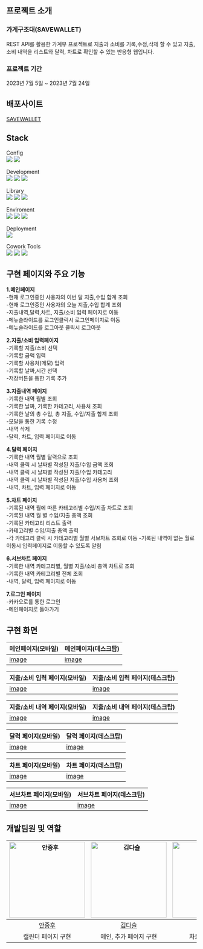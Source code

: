 ## 프로젝트 소개

### 가계구조대(SAVEWALLET)

REST API를 활용한 가계부 프로젝트로 지출과 소비를 기록,수정,삭제 할 수 있고 지출, 소비 내역을 리스트와 달력, 차트로 확인할 수 있는 반응형 웹입니다.

### 프로젝트 기간

2023년 7월 5일 ~ 2023년 7월 24일

## 배포사이트

[SAVEWALLET]()

## Stack

Config  
<img src="https://img.shields.io/badge/Npm-CB3837?style=flat&logo=npm&CB3837&logoColor=white"/>
<img src="https://img.shields.io/badge/Vite-646CFF?style=flat&logo=Vite&logoColor=white"/>

Development  
<img src="https://img.shields.io/badge/React-61DAFB?style=flat&logo=react&logoColor=white"/>
<img src="https://img.shields.io/badge/TypeScript-3178C6?style=flat&logo=typescript&logoColor=white"/>
<img src="https://img.shields.io/badge/StyledComponents-DB7093?style=flat&logo=styledcomponents&logoColor=white"/>

Library  
<img src="https://img.shields.io/badge/Recoil-0075EB?style=flat&logo=&logoColor=white"/>
<img src="https://img.shields.io/badge/Axios-5A29E4?style=flat&logo=axios&logoColor=white"/> <img src="https://img.shields.io/badge/Chartjs-FF6384?style=flat&logo=chartdotjs&logoColor=white"/>

Enviroment  
<img src="https://img.shields.io/badge/Github-181717?style=flat&logo=github&logoColor=white"/>
<img src="https://img.shields.io/badge/Git-F05032?style=flat&logo=git&logoColor=white"/>
<img src="https://img.shields.io/badge/visualstudiocode-007ACC?style=flat&logo=VisualStudioCode&logoColor=white"/>

Deployment  
<img src="https://img.shields.io/badge/Netlify-00C7B7?style=flat&logo=netlify&logoColor=white"/>

Cowork Tools  
<img src="https://img.shields.io/badge/Miro-050038?style=flat&logo=miro&logoColor=white"/> <img src="https://img.shields.io/badge/Slack-4A154B?style=flat&logo=lack&logoColor=white"/> <img src="https://img.shields.io/badge/Notion-000000?style=flat&logo=notion&logoColor=white"/>

## 구현 페이지와 주요 기능

**1.메인페이지**  
-현재 로그인중인 사용자의 이번 달 지출,수입 합계 조회  
-현재 로그인중인 사용자의 오늘 지출,수입 합계 조회  
-지출내역,달력,차트, 지출/소비 입력 페이지로 이동  
-메뉴슬라이드를 로그인클릭시 로그인페이지로 이동  
-메뉴슬라이드를 로그아웃 클릭시 로그아웃

**2.지출/소비 입력페이지**  
-기록할 지출/소비 선택  
-기록할 금액 입력  
-기록할 사용처(메모) 입력  
-기록할 날짜,시간 선택  
-저장버튼을 통한 기록 추가

**3.지출내역 페이지**  
-기록한 내역 월별 조회  
-기록한 날짜, 기록한 카테고리, 사용처 조회  
-기록한 날의 총 수입, 총 지출, 수입/지출 합계 조회  
-모달을 통한 기록 수정  
-내역 삭제  
-달력, 차트, 입력 페이지로 이동

**4.달력 페이지**  
-기록한 내역 월별 달력으로 조회  
-내역 클릭 시 날짜별 작성된 지출/수입 금액 조회  
-내역 클릭 시 날짜별 작성된 지출/수입 카테고리  
-내역 클릭 시 날짜별 작성된 지출/수입 사용처 조회  
-내역, 차트, 입력 페이지로 이동

**5.차트 페이지**  
-기록된 내역 월에 따른 카테고리별 수입/지출 차트로 조회  
-기록된 내역 월 별 수입/지출 총액 조회  
-기록된 카테고리 리스트 출력  
-카테고리별 수입/지출 총액 출력  
-각 카테고리 클릭 시 카테고리별 월별 서브차트 조회로 이동 -기록된 내역이 없는 월로 이동시 입력페이지로 이동할 수 있도록 알림

**6.서브차트 페이지**  
-기록한 내역 카테고리별, 월별 지출/소비 총액 차트로 조회  
-기록한 내역 카테고리별 전체 조회  
-내역, 달력, 입력 페이지로 이동

**7.로그인 페이지**  
-카카오로를 통한 로그인  
-메인페이지로 돌아가기

## 구현 화면

| 메인페이지(모바일) | 메인페이지(데스크탑) |
| ------------------ | -------------------- |
| [image]()          | [image]()            |

| 지출/소비 입력 페이지(모바일) | 지출/소비 입력 페이지(데스크탑) |
| ----------------------------- | ------------------------------- |
| [image]()                     | [image]()                       |

| 지출/소비 내역 페이지(모바일) | 지출/소비 내역 페이지(데스크탑) |
| ----------------------------- | ------------------------------- |
| [image]()                     | [image]()                       |

| 달력 페이지(모바일) | 달력 페이지(데스크탑) |
| ------------------- | --------------------- |
| [image]()           | [image]()             |

| 차트 페이지(모바일) | 차트 페이지(데스크탑) |
| ------------------- | --------------------- |
| [image]()           | [image]()             |

| 서브차트 페이지(모바일) | 서브차트 페이지(데스크탑) |
| ----------------------- | ------------------------- |
| [image]()               | [image]()                 |

## 개발팀원 및 역할

| <a href="https://github.com/hookor"><img src="https://avatars.githubusercontent.com/u/115582699?v=4" width=200px alt="안중후" /></a> | <a href="https://github.com/7581058"><img src="https://avatars.githubusercontent.com/u/100559990?v=4" width=200px alt="김다슬" /></a> | <a href="https://github.com/DevYBecca"><img src="https://avatars.githubusercontent.com/u/125433485?v=4" width=200px alt="윤금엽" /></a> | <a href="https://github.com/leechanghwi"><img src="https://avatars.githubusercontent.com/u/128275359?v=4" width=200px alt="이창휘" /></a> |
| :----------------------------------------------------------------------------------------------------------------------------------: | :-----------------------------------------------------------------------------------------------------------------------------------: | :-------------------------------------------------------------------------------------------------------------------------------------: | :---------------------------------------------------------------------------------------------------------------------------------------: |
|                                                 [안중후](https://github.com/hookor)                                                  |                                                 [김다슬](https://github.com/7581058)                                                  |                                                 [윤금엽](https://github.com/DevYBecca)                                                  |                                                 [이창휘](https://github.com/leechanghwi)                                                  |
|                                                          캘린더 페이지 구현                                                          |                                                        메인, 추가 페이지 구현                                                         |                                                            차트 페이지 구현                                                             |                                                            리스트 페이지 구현                                                             |
